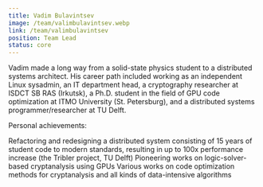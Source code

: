 ```yaml
---
title: Vadim Bulavintsev
image: /team/valimbulavintsev.webp
link: /team/valimbulavintsev
position: Team Lead
status: core
---
```


Vadim made a long way from a solid-state physics student to a distributed systems architect. His career path included working as an independent Linux sysadmin, an IT department head, a cryptography researcher at ISDCT SB RAS (Irkutsk), a Ph.D. student in the field of GPU code optimization at ITMO University (St. Petersburg), and a distributed systems programmer/researcher at TU Delft.

Personal achievements:

Refactoring and redesigning a distributed system consisting of 15 years of student code to modern standards, resulting in up to 100x performance increase (the Tribler project, TU Delft)
Pioneering works on logic-solver-based cryptanalysis using GPUs
Various works on code optimization methods for cryptanalysis and all kinds of data-intensive algorithms

